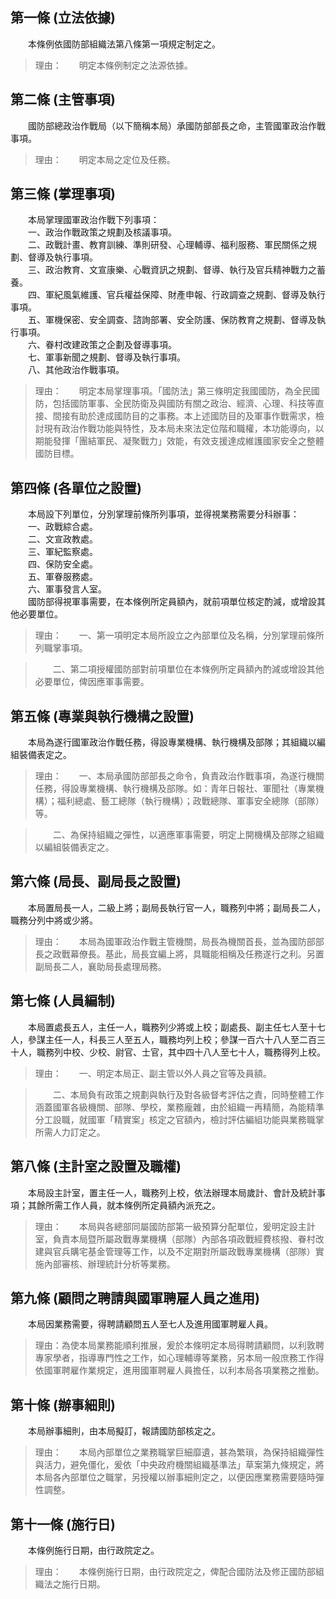 第一條 (立法依據)
-----------------
　　本條例依國防部組織法第八條第一項規定制定之。  
> 理由：　　明定本條例制定之法源依據。



第二條 (主管事項)
-----------------
　　國防部總政治作戰局（以下簡稱本局）承國防部部長之命，主管國軍政治作戰事項。  
> 理由：　　明定本局之定位及任務。



第三條 (掌理事項)
-----------------
　　本局掌理國軍政治作戰下列事項：  
　　一、政治作戰政策之規劃及核議事項。  
　　二、政戰計畫、教育訓練、準則研發、心理輔導、福利服務、軍民關係之規劃、督導及執行事項。  
　　三、政治教育、文宣康樂、心戰資訊之規劃、督導、執行及官兵精神戰力之蓄養。  
　　四、軍紀風氣維護、官兵權益保障、財產申報、行政調查之規劃、督導及執行事項。  
　　五、軍機保密、安全調查、諮詢部署、安全防護、保防教育之規劃、督導及執行事項。  
　　六、眷村改建政策之企劃及督導事項。  
　　七、軍事新聞之規劃、督導及執行事項。  
　　八、其他政治作戰事項。  
> 理由：　　明定本局掌理事項。「國防法」第三條明定我國國防，為全民國防，包括國防軍事、全民防衛及與國防有關之政治、經濟、心理、科技等直接、間接有助於達成國防目的之事務。本上述國防目的及軍事作戰需求，檢討現有政治作戰功能與特性，及本局未來法定位階和職權，本功能導向，以期能發揮「團結軍民、凝聚戰力」效能，有效支援達成維護國家安全之整體國防目標。



第四條 (各單位之設置)
---------------------
　　本局設下列單位，分別掌理前條所列事項，並得視業務需要分科辦事：  
　　一、政戰綜合處。  
　　二、文宣政教處。  
　　三、軍紀監察處。  
　　四、保防安全處。  
　　五、軍眷服務處。  
　　六、軍事發言人室。  
　　國防部得視軍事需要，在本條例所定員額內，就前項單位核定酌減，或增設其他必要單位。  
> 理由：　　一、第一項明定本局所設立之內部單位及名稱，分別掌理前條所列職掌事項。

> 　　二、第二項授權國防部對前項單位在本條例所定員額內酌減或增設其他必要單位，俾因應軍事需要。



第五條 (專業與執行機構之設置)
-----------------------------
　　本局為遂行國軍政治作戰任務，得設專業機構、執行機構及部隊；其組織以編組裝備表定之。  
> 理由：　　一、本局承國防部部長之命令，負責政治作戰事項，為遂行機關任務，得設專業機構、執行機構及部隊。如：青年日報社、軍聞社（專業機構）；福利總處、藝工總隊（執行機構）；政戰總隊、軍事安全總隊（部隊）等。

> 　　二、為保持組織之彈性，以適應軍事需要，明定上開機構及部隊之組織以編組裝備表定之。



第六條 (局長、副局長之設置)
---------------------------
　　本局置局長一人，二級上將；副局長執行官一人，職務列中將；副局長二人，職務分列中將或少將。  
> 理由：　　本局為國軍政治作戰主管機關，局長為機關首長，並為國防部部長之政戰幕僚長。基此，局長宜編上將，具職能相稱及任務遂行之利。另置副局長二人，襄助局長處理局務。



第七條 (人員編制)
-----------------
　　本局置處長五人，主任一人，職務列少將或上校；副處長、副主任七人至十七人，參謀主任一人，科長三人至五人，職務均列上校；參謀一百六十八人至二百三十人，職務列中校、少校、尉官、士官，其中四十八人至七十人，職務得列上校。  
> 理由：　　一、明定本局正、副主管以外人員之官等及員額。

> 　　二、本局負有政策之規劃與執行及對各級督考評估之責，同時整體工作涵蓋國軍各級機關、部隊、學校，業務龐雜，由於組織一再精簡，為能精準分工設職，就國軍「精實案」核定之官額內，檢討評估編組功能與業務職掌所需人力訂定之。



第八條 (主計室之設置及職權)
---------------------------
　　本局設主計室，置主任一人，職務列上校，依法辦理本局歲計、會計及統計事項；其餘所需工作人員，就本條例所定員額內派充之。  
> 理由：　　本局與各總部同屬國防部第一級預算分配單位，爰明定設主計室，負責本局暨所屬政戰專業機構（部隊）內部各項政戰經費核撥、眷村改建與官兵購宅基金管理等工作，以及不定期對所屬政戰專業機構（部隊）實施內部審核、辦理統計分析等業務。



第九條 (顧問之聘請與國軍聘雇人員之進用)
---------------------------------------
　　本局因業務需要，得聘請顧問五人至七人及進用國軍聘雇人員。  
> 理由：為使本局業務能順利推展，爰於本條明定本局得聘請顧問，以利敦聘專家學者，指導專門性之工作，如心理輔導等業務，另本局一般庶務工作得依國軍聘雇作業規定，進用國軍聘雇人員擔任，以利本局各項業務之推動。



第十條 (辦事細則)
-----------------
　　本局辦事細則，由本局擬訂，報請國防部核定之。  
> 理由：　　本局內部單位之業務職掌巨細靡遺，甚為繁瑣，為保持組織彈性與活力，避免僵化，爰依「中央政府機關組織基準法」草案第九條規定，將本局各內部單位之職掌，另授權以辦事細則定之，以便因應業務需要隨時彈性調整。



第十一條 (施行日)
-----------------
　　本條例施行日期，由行政院定之。  
> 理由：　　本條例施行日期，由行政院定之，俾配合國防法及修正國防部組織法之施行日期。